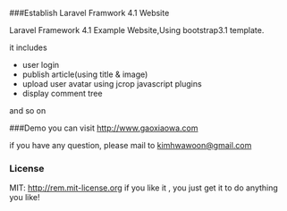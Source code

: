 ###Establish Laravel Framwork 4.1 Website

Laravel Framework 4.1 Example Website,Using bootstrap3.1 template.

it includes

- user login
- publish article(using title & image)
- upload user avatar using jcrop javascript plugins
- display comment tree

and so on

###Demo
you can visit http://www.gaoxiaowa.com

if you have any question, please mail to kimhwawoon@gmail.com

### License
MIT: http://rem.mit-license.org
if you like it , you just get it to do anything you like!
